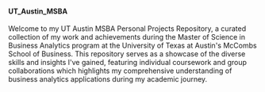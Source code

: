 #### UT_Austin_MSBA

Welcome to my UT Austin MSBA Personal Projects Repository, a curated collection of my work and achievements during the Master of Science in Business Analytics program at the University of Texas at Austin's McCombs School of Business. This repository serves as a showcase of the diverse skills and insights I've gained, featuring individual coursework and group collaborations which highlights my comprehensive understanding of business analytics applications during my academic journey.
